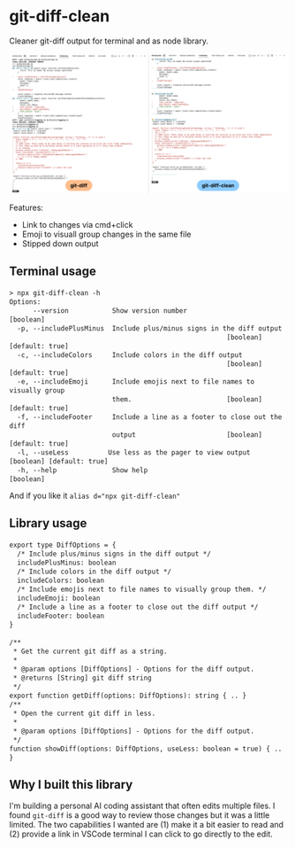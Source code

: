 # git-diff-clean

Cleaner git-diff output for terminal and as node library.

![git-diff vs git-diff-clean](example.png)

Features:

- Link to changes via cmd+click
- Emoji to visuall group changes in the same file
- Stipped down output

## Terminal usage

```
> npx git-diff-clean -h
Options:
      --version           Show version number                          [boolean]
  -p, --includePlusMinus  Include plus/minus signs in the diff output
                                                       [boolean] [default: true]
  -c, --includeColors     Include colors in the diff output
                                                       [boolean] [default: true]
  -e, --includeEmoji      Include emojis next to file names to visually group
                          them.                        [boolean] [default: true]
  -f, --includeFooter     Include a line as a footer to close out the diff
                          output                       [boolean] [default: true]
  -l, --useLess          Use less as the pager to view output     [boolean] [default: true]
  -h, --help              Show help                                    [boolean]
```

And if you like it `alias d="npx git-diff-clean"`

## Library usage

```
export type DiffOptions = {
  /* Include plus/minus signs in the diff output */
  includePlusMinus: boolean
  /* Include colors in the diff output */
  includeColors: boolean
  /* Include emojis next to file names to visually group them. */
  includeEmoji: boolean
  /* Include a line as a footer to close out the diff output */
  includeFooter: boolean
}

/**
 * Get the current git diff as a string.
 *
 * @param options [DiffOptions] - Options for the diff output.
 * @returns [String] git diff string
 */
export function getDiff(options: DiffOptions): string { .. }
/**
 * Open the current git diff in less.
 *
 * @param options [DiffOptions] - Options for the diff output.
 */
function showDiff(options: DiffOptions, useLess: boolean = true) { .. }
```

## Why I built this library

I'm building a personal AI coding assistant that often edits multiple files. I found `git-diff` is a good way
to review those changes but it was a little limited. The two capabilities I wanted are (1) make it a bit easier
to read and (2) provide a link in VSCode terminal I can click to go directly to the edit.
